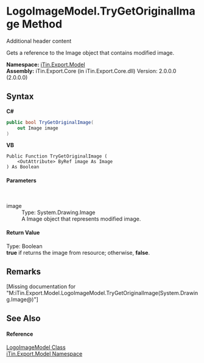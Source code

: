 # LogoImageModel.TryGetOriginalImage Method 
Additional header content 

Gets a reference to the Image object that contains modified image.

**Namespace:**&nbsp;<a href="N_iTin_Export_Model">iTin.Export.Model</a><br />**Assembly:**&nbsp;iTin.Export.Core (in iTin.Export.Core.dll) Version: 2.0.0.0 (2.0.0.0)

## Syntax

**C#**<br />
``` C#
public bool TryGetOriginalImage(
	out Image image
)
```

**VB**<br />
``` VB
Public Function TryGetOriginalImage ( 
	<OutAttribute> ByRef image As Image
) As Boolean
```


#### Parameters
&nbsp;<dl><dt>image</dt><dd>Type: System.Drawing.Image<br />A Image object that represents modified image.</dd></dl>

#### Return Value
Type: Boolean<br /><strong>true</strong> if returns the image from resource; otherwise, <strong>false</strong>.

## Remarks
\[Missing <remarks> documentation for "M:iTin.Export.Model.LogoImageModel.TryGetOriginalImage(System.Drawing.Image@)"\]

## See Also


#### Reference
<a href="T_iTin_Export_Model_LogoImageModel">LogoImageModel Class</a><br /><a href="N_iTin_Export_Model">iTin.Export.Model Namespace</a><br />